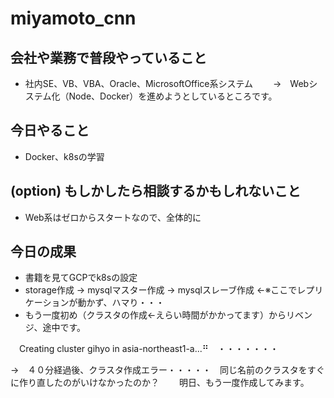 # miyamoto_cnn

## 会社や業務で普段やっていること
- 社内SE、VB、VBA、Oracle、MicrosoftOffice系システム
　　→　Webシステム化（Node、Docker）を進めようとしているところです。

## 今日やること
- Docker、k8sの学習

## (option) もしかしたら相談するかもしれないこと
- Web系はゼロからスタートなので、全体的に

## 今日の成果
- 書籍を見てGCPでk8sの設定
- storage作成 → mysqlマスター作成 → mysqlスレーブ作成 ←※ここでレプリケーションが動かず、ハマり・・・
- もう一度初め（クラスタの作成←えらい時間がかかってます）からリベンジ、途中です。

　Creating cluster gihyo in asia-northeast1-a...⠛　・・・・・・・

→　４０分経過後、クラスタ作成エラー・・・・・　同じ名前のクラスタをすぐに作り直したのがいけなかったのか？
　　明日、もう一度作成してみます。
